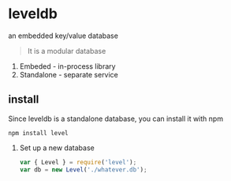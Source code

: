 # leveldb

an embedded key/value database

> It is a modular database

1. Embeded - in-process library
1. Standalone - separate service

## install

Since leveldb is a standalone database, you can install it with npm

```
npm install level
```

1. Set up a new database
   ```js
   var { Level } = require('level');
   var db = new Level('./whatever.db');
   ```

